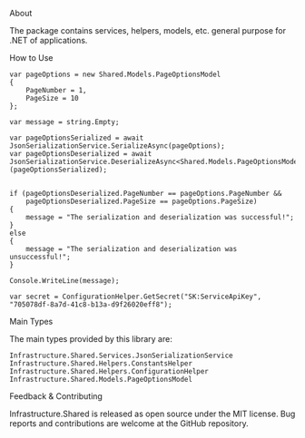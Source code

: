 About

The package contains services, helpers, models, etc. general purpose for .NET of applications.

How to Use

    var pageOptions = new Shared.Models.PageOptionsModel
    {
        PageNumber = 1,
        PageSize = 10
    };

    var message = string.Empty;

    var pageOptionsSerialized = await JsonSerializationService.SerializeAsync(pageOptions);
    var pageOptionsDeserialized = await JsonSerializationService.DeserializeAsync<Shared.Models.PageOptionsModel>(pageOptionsSerialized);


    if (pageOptionsDeserialized.PageNumber == pageOptions.PageNumber &&
        pageOptionsDeserialized.PageSize == pageOptions.PageSize)
    {
        message = "The serialization and deserialization was successful!";
    }
    else
    {
        message = "The serialization and deserialization was unsuccessful!";
    }

    Console.WriteLine(message);

    var secret = ConfigurationHelper.GetSecret("SK:ServiceApiKey", "705078df-8a7d-41c8-b13a-d9f26020eff8");
    
 
Main Types

The main types provided by this library are:

    Infrastructure.Shared.Services.JsonSerializationService
    Infrastructure.Shared.Helpers.ConstantsHelper
    Infrastructure.Shared.Helpers.ConfigurationHelper
    Infrastructure.Shared.Models.PageOptionsModel


Feedback & Contributing

Infrastructure.Shared is released as open source under the MIT license. Bug reports and contributions are welcome at the GitHub repository.
